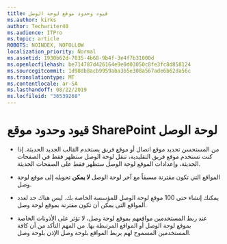 ```yaml
---
title: قيود وحدود موقع لوحة الوصل
ms.author: kirks
author: Techwriter40
ms.audience: ITPro
ms.topic: article
ROBOTS: NOINDEX, NOFOLLOW
localization_priority: Normal
ms.assetid: 1930b62d-7035-4b68-9b4f-3e4f7b31000d
ms.openlocfilehash: be714787d426164e9e0d03050c8fe3fc8d858124
ms.sourcegitcommit: 1d98db8acb9959aba3b5e308a567ade6b62da56c
ms.translationtype: MT
ms.contentlocale: ar-SA
ms.lasthandoff: 08/22/2019
ms.locfileid: "36539268"
---
```

# <a name="sharepoint-hub-site-limits-and-restrictions"></a>قيود وحدود موقع SharePoint لوحة الوصل

- من المستحسن تحديد موقع اتصال أو موقع فريق يستخدم القالب الجديد الحديثة. إذا كنت تستخدم موقع فريق التقليدية، تنقل لوحة الوصل ستظهر فقط في الصفحات الحديثة، وإعدادات الموقع لوحة الوصل ستظهر فقط على الصفحات الحديثة.

- المواقع التي تكون مقترنة مسبقاً مع آخر لوحة الوصل **لا يمكن** تحويله إلى موقع لوحة وصل.

- يمكنك إنشاء حتى 100 موقع لوحة الوصل للمؤسسة الخاصة بك. ليس هناك حد لعدد المواقع التي يمكن أن تكون مقترنة بموقع لوحة وصل.

- عند ربط المستخدمين مواقعهم بموقع لوحة وصل، لا تؤثر على الأذونات الخاصة بموقع لوحة الوصل أو المواقع المرتبطة بها. من المهم التأكد من أن كافة المستخدمين المسموح لهم بربط المواقع بلوحة وصل الإذن بلوحة وصل.


